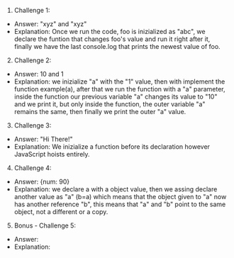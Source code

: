 1. Challenge 1:
  - Answer: "xyz" and "xyz"
  - Explanation: Once we run the code, foo is inizialized as "abc", we declare the funtion that changes foo's value and run it right after it, finally we have the last console.log that prints the newest value of foo.


2. Challenge 2:
  - Answer: 10 and 1
  - Explanation: we inizialize "a" with the "1" value, then with implement the function example(a), after that we run the function with a "a" parameter, inside the function our previous variable "a" changes its value to "10" and we print it, but only inside the function, the outer variable "a" remains the same, then finally we print the outer "a" value.


3. Challenge 3:
  - Answer: "Hi There!"
  - Explanation: We inizialize a function before its declaration however JavaScript hoists entirely. 


4. Challenge 4:
  - Answer: {num: 90}
  - Explanation: we declare a with a object value, then we assing declare another value as "a" (b=a) which means that the object given to "a" now has another reference "b", this means that "a" and "b" point to the same object, not a different or a copy.


5. Bonus - Challenge 5:
  - Answer:
  - Explanation:
